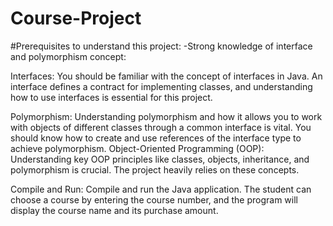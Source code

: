 # Course-Project

#Prerequisites to understand this project:
-Strong knowledge of interface and polymorphism concept:

Interfaces: You should be familiar with the concept of interfaces in Java. An interface defines a contract for implementing classes, and understanding how to use interfaces is essential for this project.

Polymorphism: Understanding polymorphism and how it allows you to work with objects of different classes through a common interface is vital. You should know how to create and use references of the interface type to achieve polymorphism.
Object-Oriented Programming (OOP): Understanding key OOP principles like classes, objects, inheritance, and polymorphism is crucial. The project heavily relies on these concepts.

Compile and Run: Compile and run the Java application. The student can choose a course by entering the course number, and the program will display the course name and its purchase amount.

